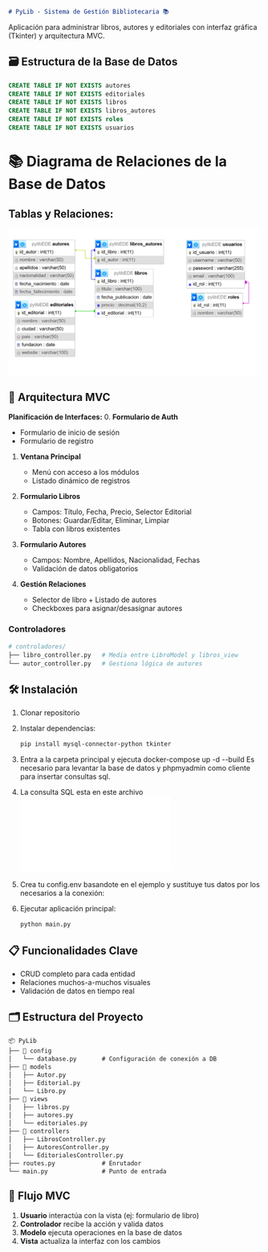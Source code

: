 ```markdown
# PyLib - Sistema de Gestión Bibliotecaria 📚
```

Aplicación para administrar libros, autores y 
editoriales con interfaz gráfica (Tkinter) y arquitectura MVC.

## 🗃️ Estructura de la Base de Datos
```sql - MariaDb
CREATE TABLE IF NOT EXISTS autores
CREATE TABLE IF NOT EXISTS editoriales
CREATE TABLE IF NOT EXISTS libros
CREATE TABLE IF NOT EXISTS libros_autores
CREATE TABLE IF NOT EXISTS roles
CREATE TABLE IF NOT EXISTS usuarios
```
# 📚 Diagrama de Relaciones de la Base de Datos

## Tablas y Relaciones:

![alt text](image.png)


## 🐍 Arquitectura MVC


**Planificación de Interfaces:**
0. **Formulario de Auth**
   - Formulario de inicio de sesión
   - Formulario de registro

1. **Ventana Principal**
   - Menú con acceso a los módulos
   - Listado dinámico de registros

2. **Formulario Libros**
   - Campos: Título, Fecha, Precio, Selector Editorial
   - Botones: Guardar/Editar, Eliminar, Limpiar
   - Tabla con libros existentes

3. **Formulario Autores**
   - Campos: Nombre, Apellidos, Nacionalidad, Fechas
   - Validación de datos obligatorios

4. **Gestión Relaciones**
   - Selector de libro + Listado de autores
   - Checkboxes para asignar/desasignar autores

### **Controladores**
```python
# controladores/
├── libro_controller.py   # Media entre LibroModel y libros_view
└── autor_controller.py   # Gestiona lógica de autores
```

## 🛠️ Instalación
1. Clonar repositorio
2. Instalar dependencias:
   ```bash
   pip install mysql-connector-python tkinter
   ```
3. Entra a la carpeta principal y ejecuta docker-compose up -d --build
   Es necesario para levantar la base de datos y phpmyadmin como cliente para insertar
   consultas sql.

4. La consulta SQL esta en este archivo ![tabla sql](table-autores.sql)

5. Crea tu config.env basandote en el ejemplo y sustituye
   tus datos por los necesarios a la conexión:

6. Ejecutar aplicación principal:
   ```python
   python main.py
   ```

## 📋 Funcionalidades Clave
- CRUD completo para cada entidad
- Relaciones muchos-a-muchos visuales
- Validación de datos en tiempo real


## 🗂️ Estructura del Proyecto
```
📦 PyLib
├── 📂 config
│   └── database.py       # Configuración de conexión a DB
├── 📂 models
│   ├── Autor.py
│   ├── Editorial.py 
│   └── Libro.py
├── 📂 views
│   ├── libros.py
│   ├── autores.py
│   └── editoriales.py
├── 📂 controllers
│   ├── LibrosController.py
│   ├── AutoresController.py
│   └── EditorialesController.py
├── routes.py             # Enrutador
└── main.py               # Punto de entrada
```

## 🔄 Flujo MVC
1. **Usuario** interactúa con la vista (ej: formulario de libro)  
2. **Controlador** recibe la acción y valida datos  
3. **Modelo** ejecuta operaciones en la base de datos  
4. **Vista** actualiza la interfaz con los cambios

